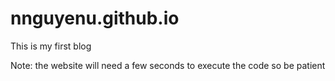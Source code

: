 # nnguyenu.github.io
This is my first blog

Note: the website will need a few seconds to execute the code so be patient
